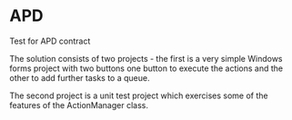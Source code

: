 # APD
Test for APD contract

The solution consists of two projects - the first is a very simple Windows forms project with two buttons
one button to execute the actions and the other to add further tasks to a queue.

The second project is a unit test project which exercises some of the features of the ActionManager class.
